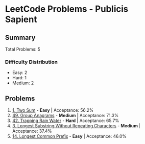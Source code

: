 # LeetCode Problems - Publicis Sapient

## Summary
Total Problems: 5

### Difficulty Distribution

- Easy: 2
- Hard: 1
- Medium: 2

## Problems

1. [1. Two Sum](https://leetcode.com/problems/two-sum/) - **Easy** | Acceptance: 56.2%
2. [49. Group Anagrams](https://leetcode.com/problems/group-anagrams/) - **Medium** | Acceptance: 71.3%
3. [42. Trapping Rain Water](https://leetcode.com/problems/trapping-rain-water/) - **Hard** | Acceptance: 65.7%
4. [3. Longest Substring Without Repeating Characters](https://leetcode.com/problems/longest-substring-without-repeating-characters/) - **Medium** | Acceptance: 37.4%
5. [14. Longest Common Prefix](https://leetcode.com/problems/longest-common-prefix/) - **Easy** | Acceptance: 46.0%